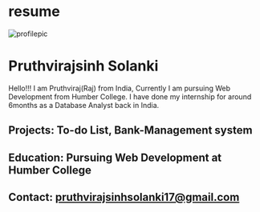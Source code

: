 # resume
![profilepic](https://github.com/Pruthviraj7/resume/assets/72735146/a50ce30f-1b7b-427c-b191-495e0ff01c42)

# Pruthvirajsinh Solanki
Hello!!! I am Pruthviraj(Raj) from India, Currently I am pursuing Web Development from Humber College. I have done my internship for around 6months as a Database Analyst back in India.  

## Projects: To-do List, Bank-Management system
## Education: Pursuing Web Development at Humber College
## Contact: pruthvirajsinhsolanki17@gmail.com


